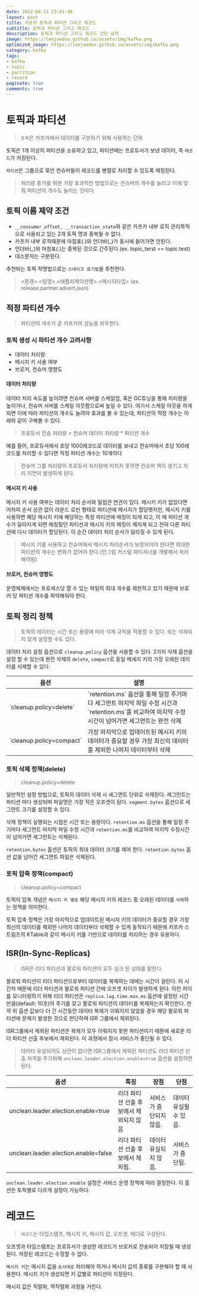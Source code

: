 ```yaml
---
date: 2022-04-13 23:01:40
layout: post
title: 카프카 토픽과 파티션 그리고 레코드
subtitle: 토픽과 파티션 그리고 레코드
description: 토픽과 파티션 그리고 레코드 간단 요약
image: https://leejaedoo.github.io/assets/img/kafka.png
optimized_image: https://leejaedoo.github.io/assets/img/kafka.png
category: kafka
tags:
- kafka
- topic
- partition
- record
paginate: true
comments: true
---
```


# 토픽과 파티션

> `토픽`은 카프카에서 데이터를 구분하기 위해 사용하는 단위

토픽은 1개 이상의 파티션을 소유하고 있고, 파티션에는 프로듀서가 보낸 데이터, 즉 `레코드`가 저장된다.

`파티션`은 그룹으로 묶인 컨슈머들이 레코드를 병렬로 처리할 수 있도록 매칭된다.

> 처리량 증가를 위한 가장 효과적인 방법으로는 컨슈머의 개수를 늘리고 이에 맞춰 파티션의 개수도 늘리는 것이다.

## 토픽 이름 제약 조건

- `__consumer_offset, __transaction_state`와 같은 카프카 내부 로직 관리목적으로 사용되고 있는 2개 토픽 명과 중복될 수 없다.
- 카프카 내부 로직때문에 마침표(.)와 언더바(_)가 동시에 들어가면 안된다.
- 언더바(_)와 마침표(.)는 중복된 것으로 간주된다.(ex. topic_terst == topic.test)
- 대소문자는 구분된다.

추천되는 토픽 작명법으로는 `스네이크 표기법`을 추천한다.

> <환경>.<팀명>.<애플리케이션명>.<메시지타입> (ex. release.partner.advert.json)

## 적정 파티션 개수

> 파티션의 개수가 곧 카프카의 성능을 좌우한다.

### 토픽 생성 시 파티션 개수 고려사항
- 데이터 처리량
- 메시지 키 사용 여부
- 브로커, 컨슈머 영향도

#### 데이터 처리량

데이터 처리 속도를 높이려면 컨슈머 서버를 스케일업, 혹은 GC튜닝을 통해 처리량을 높이거나, 컨슈머 서버를 스케일 아웃함으로써 높일 수 있다.
여기서 스케일 아웃을 하게되면 이에 따라 파티션의 개수도 늘려야 효과를 볼 수 있는데, 파티션의 적정 개수는 아래와 같이 구해볼 수 있다.

> 프로듀서 전송 처리량 < 컨슈머 데이터 처리량 * 파티션 개수

예를 들어, 프로듀서에서 초당 1000레코드로 데이터를 보내고 컨슈머에서 초당 100레코드를 처리할 수 있다면 적정 파티션 개수는 10개이다

> 컨슈머 그룹 처리량이 프로듀서 처리량에 미치지 못하면 컨슈머 랙이 생기고 처리 지연이 발생하게 된다.

#### 메시지 키 사용

메시지 키 사용 여부는 데이터 처리 순서와 밀접관 연관이 있다. 메시키 키가 없었다면 어차피 순서 상관 없이 라운드 로빈 형태로 파티션에 메시지가 할당됏지만,
메시지 키를 사용하면 해당 메시지 키에 해당하는 특정 파티션에 매칭이 되게 되고, 이 때 파티션 개수가 달라지게 되면 매칭됬던 파티션과 메시지 키의 매칭이 깨지게 되고 전혀 다른 파티션에 다시 데이터가 할당된다.
이 순간 데이터 처리 순서가 달라질 수 있게 된다.

> 메시지 키를 사용하고 컨슈머에서 메시지 처리순서가 보장되어야 한다면 최대한 파티션의 개수는 변화가 없어야 한다.(안그럼 커스텀 파티셔너를 개발해서 처리해야됨)

#### 브로커, 컨슈머 영향도

운영체제에서는 프로세스당 열 수 있는 파일의 최대 개수를 제한하고 있기 때문에 브로커 당 파티션 개수를 파악해둬야 한다.

## 토픽 정리 정책

> 토픽의 데이터는 시간 또는 용량에 따라 삭제 규칙을 적용할 수 있다. 또는 삭제되지 않게 설정할 수도 있다.

데이터 처리 설정 옵션으로 `cleanup.policy` 옵션을 사용할 수 있다. 2가지 삭제 옵션을 설정 할 수 있는데 완전 삭제의 `delete`, `compact`로 동일 메세지 키의 가장 오래된 데이터를 삭제할 수 있다.

<table>
  <thead>
    <tr>
      <th>옵션</th>
      <th>설명</th>
    </tr>
  </thead>
  <tbody>
    <tr>
      <td>`cleanup.policy=delete`</td>
      <td>`retention.ms` 옵션을 통해 일정 주기마다 세그먼트 마지막 파일 수정 시간과 `retention.ms`를 비교하여 마지막 수정시간이 넘어가면 세그먼트는 완전 삭제</td>
    </tr>
    <tr>
      <td>`cleanup.policy=compact`</td>
      <td>가장 마지막으로 업데이트된 메시지 키의 데이터가 중요할 경우 가장 최신의 데이터를 제외한 나머지 데이터부터 삭제</td>
    </tr>
  </tbody>
</table>

### 토픽 삭제 정책(delete)

> cleanup.policy=delete

일반적인 설정 방법으로, 토픽의 데이터 삭제 시 세그먼트 단위로 삭제된다. 세그먼트는 파티션 마다 생성되며 파일명은 가장 작은 오프셋이 된다. `segment.bytes` 옵션으로 세그먼트 크기를 설정할 수 있다.

삭제 정책이 실행되는 시점은 시간 또는 용량이다. `retention.ms` 옵션을 통해 일정 주기마다 세그먼트 마지막 파일 수정 시간과 `retention.ms`를 비교하여 마지막 수정시간이 넘어가면 세그먼트는 삭제된다.

`retention.bytes` 옵션은 토픽의 최대 데이터 크기를 제어 한다. `retention.bytes` 옵션 값을 넘어간 세그먼트 파일은 삭제된다.

### 토픽 압축 정책(compact)

> cleanup.policy=compact

토픽의 압축 개념은 `메시지 키 별로` 해당 메시지 키의 레코드 중 오래된 데이터를 `삭제`하는 정책을 의미한다.

토픽 압축 정책은 가장 마지막으로 업데이트된 메시지 키의 데이터가 중요할 경우 가장 최신의 데이터를 제외한 나머지 데이터부터 삭제할 수 있게 동작되기 때문에 카프카 스트림즈의 KTable과 같이 메시지 키를 기반으로 데이터를 처리하는 경우 유용하다.

## ISR(In-Sync-Replicas)

> ISR은 리더 파티션과 팔로워 파티션이 모두 싱크 된 상태를 말한다.

팔로워 파티션이 리더 파티션으로부터 데이터를 복제하는 데에는 시간이 걸린다. 이 시간차 때문에 리더 파티션과 팔로워 파티션 간에 오프셋 차이가 발생하게 된다.
이런 차이를 모니터링하기 위해 리더 파티션은 `replica.lag.time.max.ms` 옵션에 설정된 시간만큼(default: 10초)의 주기를 갖고 팔로워 파티션이 데이터를 복제하는지 확인한다.
만약 위 옵션 값보다 더 긴 시간동안 데이터 복제가 이뤄지지 않았을 경우 해당 팔로워 파티션에 문제가 발생한 것으로 판단하여 ISR 그룹에서 제외된다.

ISR그룹에서 제외된 파티션은 복제가 모두 이뤄지지 못한 파티션이기 때문에 새로운 리더 파티션 선출 후보에서 제외된다. 이 과정에서 잠시 서비스가 중단될 수 있다.

> 데이터 유실되어도 상관이 없다면 ISR그룹에서 제외된 파티션도 리더 파티션 선출 자격을 주기위해 `unclean.leader.election.enable=true` 옵션을 설정하면 된다.

<table>
  <thead>
    <tr>
      <th>옵션</th>
      <th>특징</th>
      <th>장점</th>
      <th>단점</th>
    </tr>
  </thead>
  <tbody>
    <tr>
      <td>unclean.leader.election.enable=true</td>
      <td>리더 파티션 선출 후보에서 제외되지 않음</td>
      <td>서비스가 중단되지 않음.</td>
      <td>데이터 유실될 수 있음.</td>
    </tr>
    <tr>
      <td>unclean.leader.election.enable=false</td>
      <td>리더 파티션 선출 후보에서 제외됨.</td>
      <td>데이터 유실되지 않음.</td>
      <td>서비스가 중단됨.</td>
    </tr>
  </tbody>
</table>

`unclean.leader.election.enable` 설정은 서비스 운영 정책에 따라 결정한다. 이 옵션은 토픽별로 다르게 설정이 가능하다.

# 레코드

> `레코드`는 타임스탬프, 메시지 키, 메시지 값, 오프셋, 헤더로 구성된다.

오프셋과 타임스탬프는 프로듀서가 생성한 레코드가 브로커로 전송되어 저장될 때 생성된다. 저장된 레코드는 수정할 수 없다.

`메시지 키`는 메시지 값을 `순서대로` 처리해야 하거나 메시지 값의 종류를 구분해야 할 때 사용한다. 메시지 키가 생성되면 키 값별로 파티션이 지정된다.

메시지 값은 직렬화, 역직렬화 과정을 거친다.
